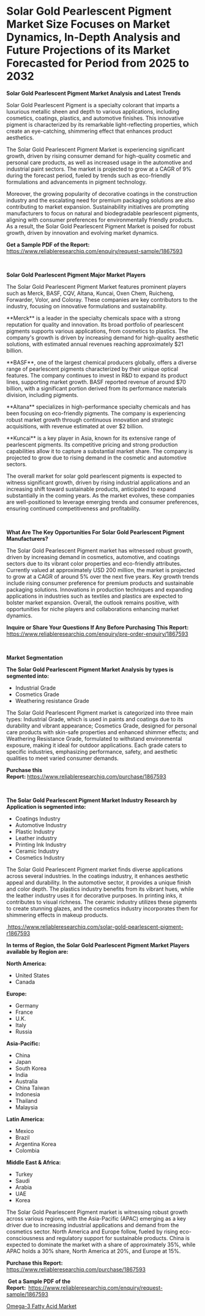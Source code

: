 <p><h1>Solar Gold Pearlescent Pigment Market Size Focuses on Market Dynamics, In-Depth Analysis and Future Projections of its Market Forecasted for Period from 2025 to 2032</h1></p><p><strong>Solar Gold Pearlescent Pigment Market Analysis and Latest Trends</strong></p>
<p><p>Solar Gold Pearlescent Pigment is a specialty colorant that imparts a luxurious metallic sheen and depth to various applications, including cosmetics, coatings, plastics, and automotive finishes. This innovative pigment is characterized by its remarkable light-reflecting properties, which create an eye-catching, shimmering effect that enhances product aesthetics.</p><p>The Solar Gold Pearlescent Pigment Market is experiencing significant growth, driven by rising consumer demand for high-quality cosmetic and personal care products, as well as increased usage in the automotive and industrial paint sectors. The market is projected to grow at a CAGR of 9% during the forecast period, fueled by trends such as eco-friendly formulations and advancements in pigment technology. </p><p>Moreover, the growing popularity of decorative coatings in the construction industry and the escalating need for premium packaging solutions are also contributing to market expansion. Sustainability initiatives are prompting manufacturers to focus on natural and biodegradable pearlescent pigments, aligning with consumer preferences for environmentally friendly products. As a result, the Solar Gold Pearlescent Pigment Market is poised for robust growth, driven by innovation and evolving market dynamics.</p></p>
<p><strong>Get a Sample PDF of the Report:&nbsp;</strong> <a href="https://www.reliableresearchiq.com/enquiry/request-sample/1867593?utm_campaign=2117&utm_medium=2&utm_source=Github&utm_content=ia&utm_term=04022025&utm_id=solar-gold-pearlescent-pigment">https://www.reliableresearchiq.com/enquiry/request-sample/1867593</a></p>
<p>&nbsp;</p>
<p><strong>Solar Gold Pearlescent Pigment Major Market Players</strong></p>
<p><p>The Solar Gold Pearlescent Pigment Market features prominent players such as Merck, BASF, CQV, Altana, Kuncai, Oxen Chem, Ruicheng, Forwarder, Volor, and Coloray. These companies are key contributors to the industry, focusing on innovative formulations and sustainability.</p><p>**Merck** is a leader in the specialty chemicals space with a strong reputation for quality and innovation. Its broad portfolio of pearlescent pigments supports various applications, from cosmetics to plastics. The company's growth is driven by increasing demand for high-quality aesthetic solutions, with estimated annual revenues reaching approximately $21 billion.</p><p>**BASF**, one of the largest chemical producers globally, offers a diverse range of pearlescent pigments characterized by their unique optical features. The company continues to invest in R&D to expand its product lines, supporting market growth. BASF reported revenue of around $70 billion, with a significant portion derived from its performance materials division, including pigments.</p><p>**Altana** specializes in high-performance specialty chemicals and has been focusing on eco-friendly pigments. The company is experiencing robust market growth through continuous innovation and strategic acquisitions, with revenue estimated at over $2 billion.</p><p>**Kuncai** is a key player in Asia, known for its extensive range of pearlescent pigments. Its competitive pricing and strong production capabilities allow it to capture a substantial market share. The company is projected to grow due to rising demand in the cosmetic and automotive sectors.</p><p>The overall market for solar gold pearlescent pigments is expected to witness significant growth, driven by rising industrial applications and an increasing shift toward sustainable products, anticipated to expand substantially in the coming years. As the market evolves, these companies are well-positioned to leverage emerging trends and consumer preferences, ensuring continued competitiveness and profitability.</p></p>
<p>&nbsp;</p>
<p><strong>What Are The Key Opportunities For Solar Gold Pearlescent Pigment Manufacturers?</strong></p>
<p><p>The Solar Gold Pearlescent Pigment market has witnessed robust growth, driven by increasing demand in cosmetics, automotive, and coatings sectors due to its vibrant color properties and eco-friendly attributes. Currently valued at approximately USD 200 million, the market is projected to grow at a CAGR of around 5% over the next five years. Key growth trends include rising consumer preference for premium products and sustainable packaging solutions. Innovations in production techniques and expanding applications in industries such as textiles and plastics are expected to bolster market expansion. Overall, the outlook remains positive, with opportunities for niche players and collaborations enhancing market dynamics.</p></p>
<p><strong>Inquire or Share Your Questions If Any Before Purchasing This Report:</strong> <a href="https://www.reliableresearchiq.com/enquiry/pre-order-enquiry/1867593?utm_campaign=2117&utm_medium=2&utm_source=Github&utm_content=ia&utm_term=04022025&utm_id=solar-gold-pearlescent-pigment">https://www.reliableresearchiq.com/enquiry/pre-order-enquiry/1867593</a></p>
<p>&nbsp;</p>
<p><strong>Market Segmentation</strong></p>
<p><strong>The Solar Gold Pearlescent Pigment Market Analysis by types is segmented into:</strong></p>
<p><ul><li>Industrial Grade</li><li>Cosmetics Grade</li><li>Weathering resistance Grade</li></ul></p>
<p><p>The Solar Gold Pearlescent Pigment market is categorized into three main types: Industrial Grade, which is used in paints and coatings due to its durability and vibrant appearance; Cosmetics Grade, designed for personal care products with skin-safe properties and enhanced shimmer effects; and Weathering Resistance Grade, formulated to withstand environmental exposure, making it ideal for outdoor applications. Each grade caters to specific industries, emphasizing performance, safety, and aesthetic qualities to meet varied consumer demands.</p></p>
<p><strong>Purchase this Report:&nbsp;</strong><a href="https://www.reliableresearchiq.com/purchase/1867593?utm_campaign=2117&utm_medium=2&utm_source=Github&utm_content=ia&utm_term=04022025&utm_id=solar-gold-pearlescent-pigment">https://www.reliableresearchiq.com/purchase/1867593</a></p>
<p>&nbsp;</p>
<p><strong>The Solar Gold Pearlescent Pigment Market Industry Research by Application is segmented into:</strong></p>
<p><ul><li>Coatings Industry</li><li>Automotive Industry</li><li>Plastic Industry</li><li>Leather industry</li><li>Printing Ink Industry</li><li>Ceramic Industry</li><li>Cosmetics Industry</li></ul></p>
<p><p>The Solar Gold Pearlescent Pigment market finds diverse applications across several industries. In the coatings industry, it enhances aesthetic appeal and durability. In the automotive sector, it provides a unique finish and color depth. The plastics industry benefits from its vibrant hues, while the leather industry uses it for decorative purposes. In printing inks, it contributes to visual richness. The ceramic industry utilizes these pigments to create stunning glazes, and the cosmetics industry incorporates them for shimmering effects in makeup products.</p></p>
<p><a href="https://www.reliableresearchiq.com/solar-gold-pearlescent-pigment-r1867593?utm_campaign=2117&utm_medium=2&utm_source=Github&utm_content=ia&utm_term=04022025&utm_id=solar-gold-pearlescent-pigment">&nbsp;https://www.reliableresearchiq.com/solar-gold-pearlescent-pigment-r1867593</a></p>
<p><strong>In terms of Region, the Solar Gold Pearlescent Pigment Market Players available by Region are:</strong></p>
<p>
    <p> <strong> North America: </strong>
        <ul>
            <li>United States</li>
            <li>Canada</li>
        </ul>
        </p> 
    <p> <strong> Europe: </strong>
        <ul>
            <li>Germany</li>
            <li>France</li>
            <li>U.K.</li>
            <li>Italy</li>
            <li>Russia</li>
        </ul>
        </p> 
    <p> <strong> Asia-Pacific: </strong>
        <ul>
            <li>China</li>
            <li>Japan</li>
            <li>South Korea</li>
            <li>India</li>
            <li>Australia</li>
            <li>China Taiwan</li>
            <li>Indonesia</li>
            <li>Thailand</li>
            <li>Malaysia</li>
        </ul>
        </p> 
    <p> <strong> Latin America: </strong>
        <ul>
            <li>Mexico</li>
            <li>Brazil</li>
            <li>Argentina Korea</li>
            <li>Colombia</li>
        </ul>
        </p> 
    <p> <strong> Middle East & Africa: </strong>
        <ul>
            <li>Turkey</li>
            <li>Saudi</li>
            <li>Arabia</li>
            <li>UAE</li>
            <li>Korea</li>
        </ul>
    </p>
    </p>
<p><p>The Solar Gold Pearlescent Pigment market is witnessing robust growth across various regions, with the Asia-Pacific (APAC) emerging as a key driver due to increasing industrial applications and demand from the cosmetics sector. North America and Europe follow, fueled by rising eco-consciousness and regulatory support for sustainable products. China is expected to dominate the market with a share of approximately 35%, while APAC holds a 30% share, North America at 20%, and Europe at 15%.</p></p>
<p><strong>Purchase this Report: </strong><a href="https://www.reliableresearchiq.com/purchase/1867593?utm_campaign=2117&utm_medium=2&utm_source=Github&utm_content=ia&utm_term=04022025&utm_id=solar-gold-pearlescent-pigment">https://www.reliableresearchiq.com/purchase/1867593</a></p>
<p>&nbsp;<strong>Get a Sample PDF of the Report:&nbsp;&nbsp;</strong><a href="https://www.reliableresearchiq.com/enquiry/request-sample/1867593?utm_campaign=2117&utm_medium=2&utm_source=Github&utm_content=ia&utm_term=04022025&utm_id=solar-gold-pearlescent-pigment">https://www.reliableresearchiq.com/enquiry/request-sample/1867593</a></p>
<p><strong></strong></p>
<p><p><a href="https://github.com/DixieGrimes/Market-Research-Report-List-1/blob/main/omega-3-fatty-acid-market.md?utm_campaign=2117&utm_medium=2&utm_source=Github&utm_content=ia&utm_term=04022025&utm_id=solar-gold-pearlescent-pigment">Omega-3 Fatty Acid Market</a></p></p>